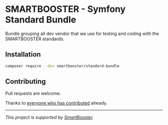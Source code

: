 # SMARTBOOSTER - Symfony Standard Bundle

Bundle grouping all dev vendor that we use for testing and coding with the SMARTBOOSTER standards.

## Installation

```bash
composer require --dev smartbooster/standard-bundle
```

## Contributing

Pull requests are welcome.

Thanks to [everyone who has contributed](https://github.com/smartbooster/symfony-docker/contributors) already.

---

*This project is supported by [SmartBooster](https://www.smartbooster.io)*
